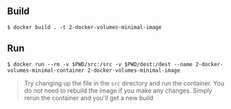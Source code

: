 ## Build
```
$ docker build . -t 2-docker-volumes-minimal-image
```

## Run
```
$ docker run --rm -v $PWD/src:/src -v $PWD/dest:/dest --name 2-docker-volumes-minimal-container 2-docker-volumes-minimal-image
```


> Try changing up the file in the `src` directory and run the container. You do not need to rebuild the image if you make any changes. Simply rerun the container and you'll get a new build